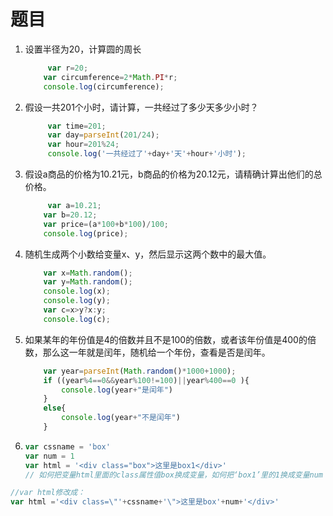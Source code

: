 

# 题目

1. 设置半径为20，计算圆的周长

   ```js
   		var r=20;
       var circumference=2*Math.PI*r;
       console.log(circumference);
   ```

   

2. 假设一共201个小时，请计算，一共经过了多少天多少小时？

   ```js
   		var time=201;
   		var day=parseInt(201/24);
   		var hour=201%24;
   		console.log('一共经过了'+day+'天'+hour+'小时');
   ```

   

3. 假设a商品的价格为10.21元，b商品的价格为20.12元，请精确计算出他们的总价格。

   ```js
   		var a=10.21;
       var b=20.12;
       var price=(a*100+b*100)/100;
       console.log(price);
   ```

   

4. 随机生成两个小数给变量x、y，然后显示这两个数中的最大值。

   ```js
       var x=Math.random();
       var y=Math.random();
       console.log(x);
       console.log(y);
       var c=x>y?x:y;
       console.log(c);
   ```

   

5. 如果某年的年份值是4的倍数并且不是100的倍数，或者该年份值是400的倍数，那么这一年就是闰年，随机给一个年份，查看是否是闰年。

   ```js
       var year=parseInt(Math.random()*1000+1000);
       if ((year%4==0&&year%100!=100)||year%400==0 ){
           console.log(year+"是闰年")
       }
       else{
           console.log(year+"不是闰年")
       }
   ```

   

6. ```js
   var cssname = 'box'
   var num = 1
   var html = '<div class="box">这里是box1</div>'
   // 如何把变量html里面的class属性值box换成变量，如何把‘box1’里的1换成变量num
   
   ```

```js
//var html修改成：
var html ='<div class=\"'+cssname+'\">这里是box'+num+'</div>'
```

